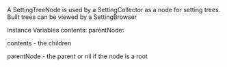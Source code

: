 A SettingTreeNode is used by a SettingCollector as a node for setting trees. Built trees can be viewed by a SettingBrowserInstance Variables	contents:		<Collection of SettingTreeNode>	parentNode:		<SettingTreeNode or nil>contents	- the childrenparentNode	- the parent or nil if the node is a root